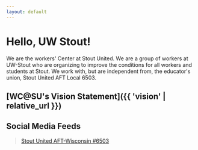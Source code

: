 ```yaml
---
layout: default
---
```

<!-- Include to enable Facebook Feed -->
<div id="fb-root"></div>
<script async defer crossorigin="anonymous" src="https://connect.facebook.net/en_US/sdk.js#xfbml=1&version=v18.0&appId=716169087019955" nonce="EPcIgwUg"></script>
<!-- End FB SDK include -->

# Hello, UW Stout!
We are the workers' Center at Stout United.  We are a group of workers at UW-Stout who are organizing to improve the conditions for all workers and students at Stout.  We work with, but are independent from, the educator's union, Stout United AFT Local 6503.

## [WC@SU's Vision Statement]({{ 'vision' | relative_url }})

## Social Media Feeds
<!-- Stout United FB Feed -->
<div class="fb-page" data-href="https://www.facebook.com/StoutUnited6503" data-tabs="timeline" data-width="500" data-height="600" data-small-header="true" data-adapt-container-width="true" data-hide-cover="false" data-show-facepile="true"><blockquote cite="https://www.facebook.com/StoutUnited6503" class="fb-xfbml-parse-ignore"><a href="https://www.facebook.com/StoutUnited6503">Stout United AFT-Wisconsin #6503</a></blockquote></div>
<!-- End Stout United FB Feed -->
